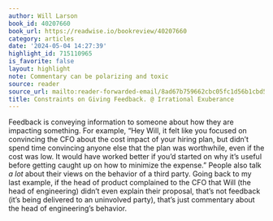 ```yaml
---
author: Will Larson
book_id: 40207660
book_url: https://readwise.io/bookreview/40207660
category: articles
date: '2024-05-04 14:27:39'
highlight_id: 715110965
is_favorite: false
layout: highlight
note: Commentary can be polarizing and toxic
source: reader
source_url: mailto:reader-forwarded-email/8ad67b759662cbc05fc1d56b1cbd596c
title: Constraints on Giving Feedback. @ Irrational Exuberance
---
```


Feedback is conveying information to someone about how they are impacting something. For example, “Hey Will, it felt like you focused on convincing the CFO about the cost impact of your hiring plan, but didn’t spend time convincing anyone else that the plan was worthwhile, even if the cost was low. It would have worked better if you’d started on why it’s useful before getting caught up on how to minimize the expense.” People also talk *a lot* about their views on the behavior of a third party. Going back to my last example, if the head of product complained to the CFO that Will (the head of engineering) didn’t even explain their proposal, that’s not feedback (it’s being delivered to an uninvolved party), that’s just commentary about the head of engineering’s behavior.